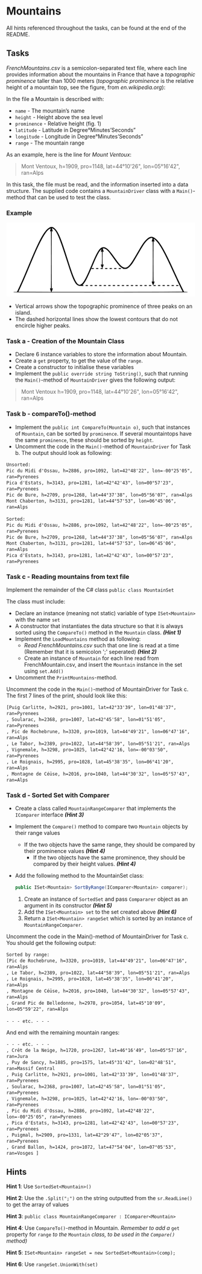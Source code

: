 # Mountains
All hints referenced throughout the tasks, can be found at the end of the README.

## Tasks

*FrenchMountains.csv* is a semicolon-separated text file, where each line provides information about the mountains in France that have a *topographic prominence* taller than 1000 meters (*topographic prominence* is the relative height of a mountain top, see the figure, from *en.wikipedia.org*): 

In the file a Mountain is described with:

- `name` - The mountain’s name
- `height` - Height above the sea level
- `prominence` - Relative height (fig. 1)
- `latitude` - Latitude in Degree°Minutes’Seconds”
- `longitude` - Longitude in Degree°Minutes’Seconds”
- `range` - The mountain range

As an example, here is the line for *Mount Ventoux*:
> Mont Ventoux, h=1909, pro=1148, lat=44°10'26", lon=05°16'42", ran=Alps

In this task, the file must be read, and the information inserted into a data structure. The supplied code contains a `MountainDriver` class with a `Main()`-method that can be used to test the class.

### Example

![mountain](French_Mountains/assets/mountain.png)

- Vertical arrows show the topographic prominence of three peaks on an island. 
- The dashed horizontal lines show the lowest contours that do not encircle higher peaks.

### Task a - Creation of the Mountain Class

- Declare 6 instance variables to store the information about Mountain.
- Create a `get` property, to get the value of the `range`.
- Create a constructor to initialise these variables
- Implement the `public override string ToString()`, such that running the `Main()`-method of `MountainDriver` gives the following output: 
> Mont Ventoux h=1909, pro=1148, lat=44°10'26", lon=05°16'42", ran=Alps

### Task b - compareTo()-method

- Implement the `public int CompareTo(Mountain o)`, such that instances of `Mountain`, can be sorted by `prominence`. If several mountaintops have the same `prominence`, these should be sorted by `height`.
- Uncomment the code in the `Main()`-method of `MountainDriver` for Task b. The output should look as following:

```
Unsorted: 
Pic du Midi d'Ossau, h=2886, pro=1092, lat=42°48'22", lon=-00°25'05", ran=Pyrenees
Pica d'Estats, h=3143, pro=1281, lat=42°42'43", lon=00°57'23", ran=Pyrenees
Pic de Bure, h=2709, pro=1268, lat=44°37'38", lon=05°56'07", ran=Alps
Mont Chaberton, h=3131, pro=1281, lat=44°57'53", lon=06°45'06", ran=Alps

Sorted: 
Pic du Midi d'Ossau, h=2886, pro=1092, lat=42°48'22", lon=-00°25'05", ran=Pyrenees
Pic de Bure, h=2709, pro=1268, lat=44°37'38", lon=05°56'07", ran=Alps
Mont Chaberton, h=3131, pro=1281, lat=44°57'53", lon=06°45'06", ran=Alps
Pica d'Estats, h=3143, pro=1281, lat=42°42'43", lon=00°57'23", ran=Pyrenees
```

### Task c - Reading mountains from text file

Implement the remainder of the C# class `public class MountainSet`

The class must include:
- Declare an instance (meaning not static) variable of type `ISet<Mountain>` with the name `set`
- A constructor that instantiates the data structure so that it is always sorted using the `CompareTo()` method in the `Mountain` class.  ***(Hint 1)***
- Implement the `LoadMountains` method as following:
  - *Read FrenchMountains.csv* such that one line is read at a time (Remember that it is semicolon ';' seperated) ***(Hint 2)***
  - Create an instance of `Mountain` for each line read from FrenchMountain.csv, and insert the `Mountain` instance in the set using `set.Add()`
- Uncomment the `PrintMountains`-method.

Uncomment the code in the `Main()`-method of MountainDriver for Task c.
The first 7 lines of the print, should look like this:
```
[Puig Carlitte, h=2921, pro=1001, lat=42°33'39", lon=01°48'37", ran=Pyrenees
, Soularac, h=2368, pro=1007, lat=42°45'58", lon=01°51'05", ran=Pyrenees
, Pic de Rochebrune, h=3320, pro=1019, lat=44°49'21", lon=06°47'16", ran=Alps
, Le Tabor, h=2389, pro=1022, lat=44°58'39", lon=05°51'21", ran=Alps
, Vignemale, h=3298, pro=1025, lat=42°42'16, lon=-00°03'50", ran=Pyrenees
, Le Roignais, h=2995, pro=1028, lat=45°38'35", lon=06°41'20", ran=Alps
, Montagne de Céüse, h=2016, pro=1040, lat=44°30'32", lon=05°57'43", ran=Alps
```

### Task d - Sorted Set with Comparer

- Create a class called `MountainRangeComparer` that implements the `IComparer` interface **_(Hint 3)_**
- Implement the `Compare()` method to compare two `Mountain` objects by their range values 
  - If the two objects have the same range, they should be compared by their prominence values **_(Hint 4)_**
    - If the two objects have the same prominence, they should be compared by their height values. **_(Hint 4)_**


- Add the following method to the MountainSet class: 

  ```csharp
  public ISet<Mountain> SortByRange(IComparer<Mountain> comparer);
  ```

  1. Create an instance of `SortedSet` and pass `Compararer` object as an argument in its constructor **_(Hint 5)_**
  2. Add the `ISet<Mountain> set` to the set created above **_(Hint 6)_**
  3. Return a `ISet<Mountain> rangeSet` which is sorted by an instance of `MountainRangeComparer`.

Uncomment the code in the Main()-method of MountainDriver for Task c. You should get the following output:
```
Sorted by range:
[Pic de Rochebrune, h=3320, pro=1019, lat=44°49'21", lon=06°47'16", ran=Alps
, Le Tabor, h=2389, pro=1022, lat=44°58'39", lon=05°51'21", ran=Alps
, Le Roignais, h=2995, pro=1028, lat=45°38'35", lon=06°41'20", ran=Alps
, Montagne de Céüse, h=2016, pro=1040, lat=44°30'32", lon=05°57'43", ran=Alps
, Grand Pic de Belledonne, h=2978, pro=1054, lat=45°10'09", lon=05°59'22", ran=Alps

- - - etc. - - - 
```

And end with the remaining mountain ranges:

```
- - - etc. - - - 
, Crêt de la Neige, h=1720, pro=1267, lat=46°16'49", lon=05°57'16", ran=Jura
, Puy de Sancy, h=1885, pro=1575, lat=45°31'42", lon=02°48'51", ran=Massif Central
, Puig Carlitte, h=2921, pro=1001, lat=42°33'39", lon=01°48'37", ran=Pyrenees
, Soularac, h=2368, pro=1007, lat=42°45'58", lon=01°51'05", ran=Pyrenees
, Vignemale, h=3298, pro=1025, lat=42°42'16, lon=-00°03'50", ran=Pyrenees
, Pic du Midi d'Ossau, h=2886, pro=1092, lat=42°48'22", lon=-00°25'05", ran=Pyrenees
, Pica d'Estats, h=3143, pro=1281, lat=42°42'43", lon=00°57'23", ran=Pyrenees
, Puigmal, h=2909, pro=1331, lat=42°29'47", lon=02°05'37", ran=Pyrenees
, Grand Ballon, h=1424, pro=1072, lat=47°54'04", lon=07°05'53", ran=Vosges ]
```

## Hints

**Hint 1**:  Use `SortedSet<Mountain>()`


**Hint 2**: Use the `.Split(";")` on the string outputted from the `sr.ReadLine()` to get the array of values 


**Hint 3**: `public class MountainRangeComparer : IComparer<Mountain>` 


**Hint 4**: Use `CompareTo()`-method in Mountain. *Remember* *to add a* `get` property for `range` *to the* `Mountain` *class, to be used in the `Compare()` method)*


**Hint 5**: `ISet<Mountain> rangeSet = new SortedSet<Mountain>(comp);`


**Hint 6**: Use `rangeSet.UnionWith(set)`
